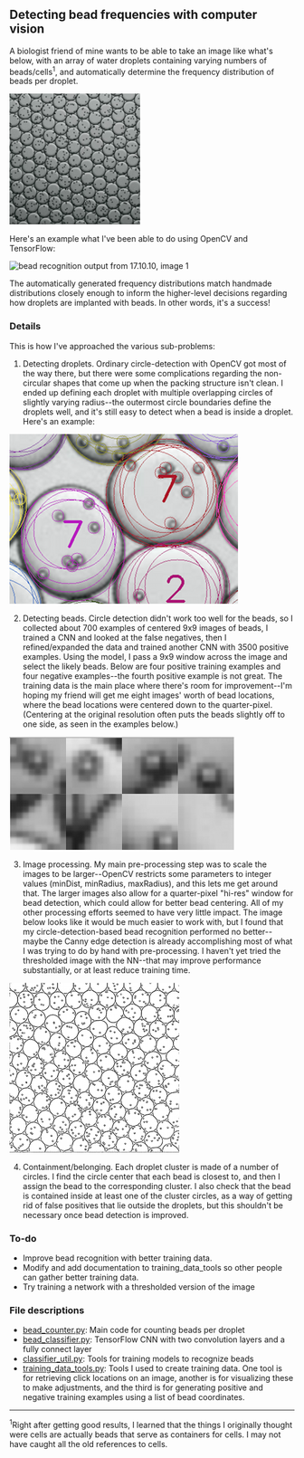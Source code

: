 ## Detecting bead frequencies with computer vision


A biologist friend of mine wants to be able to take an image like what's below, with an array of water droplets containing varying numbers of beads/cells<sup>1</sup>, and automatically determine the frequency distribution of beads per droplet.

![array of water droplets containing beads](images/test_array_lo_res.png)

Here's an example what I've been able to do using OpenCV and TensorFlow:

![bead recognition output from 17.10.10, image 1](images/output_17.10.10.1_img1_annotated_hi_res.png)

The automatically generated frequency distributions match handmade distributions closely enough to inform the higher-level decisions regarding how droplets are implanted with beads. In other words, it's a success!

### Details

This is how I've approached the various sub-problems:

1. Detecting droplets. Ordinary circle-detection with OpenCV got most of the way there, but there were some complications regarding the non-circular shapes that come up when the packing structure isn't clean. I ended up defining each droplet with multiple overlapping circles of slightly varying radius--the outermost circle boundaries define the droplets well, and it's still easy to detect when a bead is inside a droplet. Here's an example:

![example of droplet circles](images/droplet_circles_example.png)

2. Detecting beads. Circle detection didn't work too well for the beads, so I collected about 700 examples of centered 9x9 images of beads, I trained a CNN and looked at the false negatives, then I refined/expanded the data and trained another CNN with 3500 positive examples. Using the model, I pass a 9x9 window across the image and select the likely beads. Below are four positive training examples and four negative examples--the fourth positive example is not great. The training data is the main place where there's room for improvement--I'm hoping my friend will get me eight images' worth of bead locations, where the bead locations were centered down to the quarter-pixel. (Centering at the original resolution often puts the beads slightly off to one side, as seen in the examples below.)

![example of training data](images/training_data_example.png)

3. Image processing. My main pre-processing step was to scale the images to be larger--OpenCV restricts some parameters to integer values (minDist, minRadius, maxRadius), and this lets me get around that. The larger images also allow for a quarter-pixel "hi-res" window for bead detection, which could allow for better bead centering. All of my other processing efforts seemed to have very little impact. The image below looks like it would be much easier to work with, but I found that my circle-detection-based bead recognition performed no better--maybe the Canny edge detection is already accomplishing most of what I was trying to do by hand with pre-processing. I haven't yet tried the thresholded image with the NN--that may improve performance substantially, or at least reduce training time.

![thresholded droplets image](images/test_array_1_thresholded_small.png)

4. Containment/belonging. Each droplet cluster is made of a number of circles. I find the circle center that each bead is closest to, and then I assign the bead to the corresponding cluster. I also check that the bead is contained inside at least one of the cluster circles, as a way of getting rid of false positives that lie outside the droplets, but this shouldn't be necessary once bead detection is improved.


### To-do

- Improve bead recognition with better training data.
- Modify and add documentation to training_data_tools so other people can gather better training data.
- Try training a network with a thresholded version of the image


### File descriptions
- [bead_counter.py](bead_counter.py): Main code for counting beads per droplet
- [bead_classifier.py](bead_classifier.py): TensorFlow CNN with two convolution layers and a fully connect layer
- [classifier_util.py](classifier_util.py): Tools for training models to recognize beads
- [training_data_tools.py](training_data_tools.py): Tools I used to create training data. One tool is for retrieving click locations on an image, another is for visualizing these to make adjustments, and the third is for generating positive and negative training examples using a list of bead coordinates.

_________________________________________

<sup>1</sup>Right after getting good results, I learned that the things I originally thought were cells are actually beads that serve as containers for cells. I may not have caught all the old references to cells. 